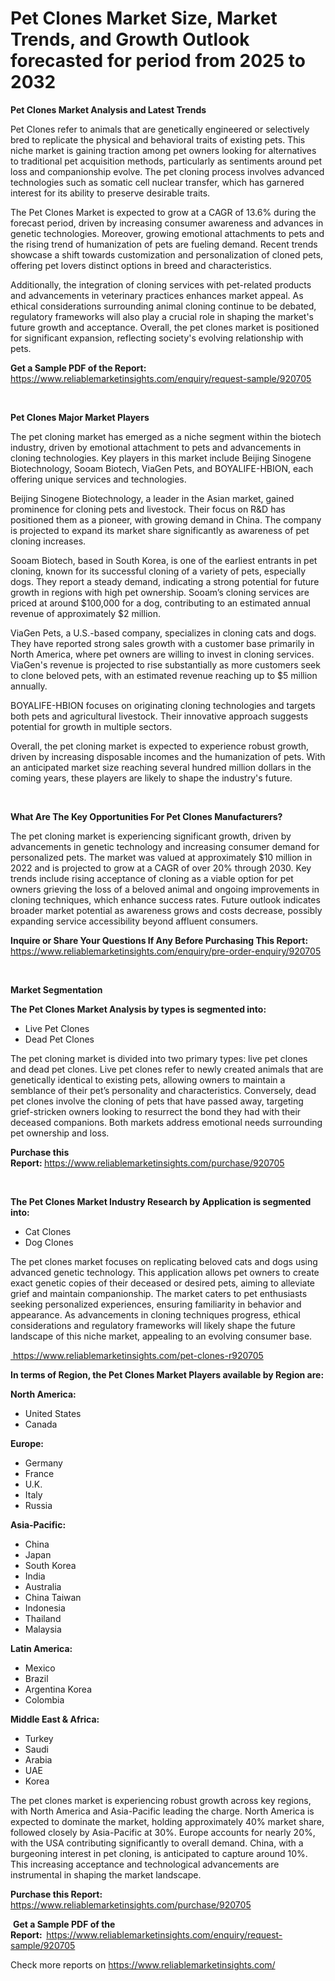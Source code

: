 <p><h1>Pet Clones Market Size, Market Trends, and Growth Outlook forecasted for period from 2025 to 2032</h1></p><p><strong>Pet Clones Market Analysis and Latest Trends</strong></p>
<p><p>Pet Clones refer to animals that are genetically engineered or selectively bred to replicate the physical and behavioral traits of existing pets. This niche market is gaining traction among pet owners looking for alternatives to traditional pet acquisition methods, particularly as sentiments around pet loss and companionship evolve. The pet cloning process involves advanced technologies such as somatic cell nuclear transfer, which has garnered interest for its ability to preserve desirable traits.</p><p>The Pet Clones Market is expected to grow at a CAGR of 13.6% during the forecast period, driven by increasing consumer awareness and advances in genetic technologies. Moreover, growing emotional attachments to pets and the rising trend of humanization of pets are fueling demand. Recent trends showcase a shift towards customization and personalization of cloned pets, offering pet lovers distinct options in breed and characteristics.</p><p>Additionally, the integration of cloning services with pet-related products and advancements in veterinary practices enhances market appeal. As ethical considerations surrounding animal cloning continue to be debated, regulatory frameworks will also play a crucial role in shaping the market's future growth and acceptance. Overall, the pet clones market is positioned for significant expansion, reflecting society's evolving relationship with pets.</p></p>
<p><strong>Get a Sample PDF of the Report:&nbsp;</strong> <a href="https://www.reliablemarketinsights.com/enquiry/request-sample/920705?utm_campaign=3267&utm_medium=2&utm_source=Github&utm_content=ia&utm_term=06032025&utm_id=pet-clones">https://www.reliablemarketinsights.com/enquiry/request-sample/920705</a></p>
<p>&nbsp;</p>
<p><strong>Pet Clones Major Market Players</strong></p>
<p><p>The pet cloning market has emerged as a niche segment within the biotech industry, driven by emotional attachment to pets and advancements in cloning technologies. Key players in this market include Beijing Sinogene Biotechnology, Sooam Biotech, ViaGen Pets, and BOYALIFE-HBION, each offering unique services and technologies.</p><p>Beijing Sinogene Biotechnology, a leader in the Asian market, gained prominence for cloning pets and livestock. Their focus on R&D has positioned them as a pioneer, with growing demand in China. The company is projected to expand its market share significantly as awareness of pet cloning increases.</p><p>Sooam Biotech, based in South Korea, is one of the earliest entrants in pet cloning, known for its successful cloning of a variety of pets, especially dogs. They report a steady demand, indicating a strong potential for future growth in regions with high pet ownership. Sooam’s cloning services are priced at around $100,000 for a dog, contributing to an estimated annual revenue of approximately $2 million.</p><p>ViaGen Pets, a U.S.-based company, specializes in cloning cats and dogs. They have reported strong sales growth with a customer base primarily in North America, where pet owners are willing to invest in cloning services. ViaGen's revenue is projected to rise substantially as more customers seek to clone beloved pets, with an estimated revenue reaching up to $5 million annually.</p><p>BOYALIFE-HBION focuses on originating cloning technologies and targets both pets and agricultural livestock. Their innovative approach suggests potential for growth in multiple sectors.</p><p>Overall, the pet cloning market is expected to experience robust growth, driven by increasing disposable incomes and the humanization of pets. With an anticipated market size reaching several hundred million dollars in the coming years, these players are likely to shape the industry's future.</p></p>
<p>&nbsp;</p>
<p><strong>What Are The Key Opportunities For Pet Clones Manufacturers?</strong></p>
<p><p>The pet cloning market is experiencing significant growth, driven by advancements in genetic technology and increasing consumer demand for personalized pets. The market was valued at approximately $10 million in 2022 and is projected to grow at a CAGR of over 20% through 2030. Key trends include rising acceptance of cloning as a viable option for pet owners grieving the loss of a beloved animal and ongoing improvements in cloning techniques, which enhance success rates. Future outlook indicates broader market potential as awareness grows and costs decrease, possibly expanding service accessibility beyond affluent consumers.</p></p>
<p><strong>Inquire or Share Your Questions If Any Before Purchasing This Report:</strong> <a href="https://www.reliablemarketinsights.com/enquiry/pre-order-enquiry/920705?utm_campaign=3267&utm_medium=2&utm_source=Github&utm_content=ia&utm_term=06032025&utm_id=pet-clones">https://www.reliablemarketinsights.com/enquiry/pre-order-enquiry/920705</a></p>
<p>&nbsp;</p>
<p><strong>Market Segmentation</strong></p>
<p><strong>The Pet Clones Market Analysis by types is segmented into:</strong></p>
<p><ul><li>Live Pet Clones</li><li>Dead Pet Clones</li></ul></p>
<p><p>The pet cloning market is divided into two primary types: live pet clones and dead pet clones. Live pet clones refer to newly created animals that are genetically identical to existing pets, allowing owners to maintain a semblance of their pet’s personality and characteristics. Conversely, dead pet clones involve the cloning of pets that have passed away, targeting grief-stricken owners looking to resurrect the bond they had with their deceased companions. Both markets address emotional needs surrounding pet ownership and loss.</p></p>
<p><strong>Purchase this Report:&nbsp;</strong><a href="https://www.reliablemarketinsights.com/purchase/920705?utm_campaign=3267&utm_medium=2&utm_source=Github&utm_content=ia&utm_term=06032025&utm_id=pet-clones">https://www.reliablemarketinsights.com/purchase/920705</a></p>
<p>&nbsp;</p>
<p><strong>The Pet Clones Market Industry Research by Application is segmented into:</strong></p>
<p><ul><li>Cat Clones</li><li>Dog Clones</li></ul></p>
<p><p>The pet clones market focuses on replicating beloved cats and dogs using advanced genetic technology. This application allows pet owners to create exact genetic copies of their deceased or desired pets, aiming to alleviate grief and maintain companionship. The market caters to pet enthusiasts seeking personalized experiences, ensuring familiarity in behavior and appearance. As advancements in cloning techniques progress, ethical considerations and regulatory frameworks will likely shape the future landscape of this niche market, appealing to an evolving consumer base.</p></p>
<p><a href="https://www.reliablemarketinsights.com/pet-clones-r920705?utm_campaign=3267&utm_medium=2&utm_source=Github&utm_content=ia&utm_term=06032025&utm_id=pet-clones">&nbsp;https://www.reliablemarketinsights.com/pet-clones-r920705</a></p>
<p><strong>In terms of Region, the Pet Clones Market Players available by Region are:</strong></p>
<p>
    <p> <strong> North America: </strong>
        <ul>
            <li>United States</li>
            <li>Canada</li>
        </ul>
        </p> 
    <p> <strong> Europe: </strong>
        <ul>
            <li>Germany</li>
            <li>France</li>
            <li>U.K.</li>
            <li>Italy</li>
            <li>Russia</li>
        </ul>
        </p> 
    <p> <strong> Asia-Pacific: </strong>
        <ul>
            <li>China</li>
            <li>Japan</li>
            <li>South Korea</li>
            <li>India</li>
            <li>Australia</li>
            <li>China Taiwan</li>
            <li>Indonesia</li>
            <li>Thailand</li>
            <li>Malaysia</li>
        </ul>
        </p> 
    <p> <strong> Latin America: </strong>
        <ul>
            <li>Mexico</li>
            <li>Brazil</li>
            <li>Argentina Korea</li>
            <li>Colombia</li>
        </ul>
        </p> 
    <p> <strong> Middle East & Africa: </strong>
        <ul>
            <li>Turkey</li>
            <li>Saudi</li>
            <li>Arabia</li>
            <li>UAE</li>
            <li>Korea</li>
        </ul>
    </p>
    </p>
<p><p>The pet clones market is experiencing robust growth across key regions, with North America and Asia-Pacific leading the charge. North America is expected to dominate the market, holding approximately 40% market share, followed closely by Asia-Pacific at 30%. Europe accounts for nearly 20%, with the USA contributing significantly to overall demand. China, with a burgeoning interest in pet cloning, is anticipated to capture around 10%. This increasing acceptance and technological advancements are instrumental in shaping the market landscape.</p></p>
<p><strong>Purchase this Report: </strong><a href="https://www.reliablemarketinsights.com/purchase/920705?utm_campaign=3267&utm_medium=2&utm_source=Github&utm_content=ia&utm_term=06032025&utm_id=pet-clones">https://www.reliablemarketinsights.com/purchase/920705</a></p>
<p>&nbsp;<strong>Get a Sample PDF of the Report:&nbsp;&nbsp;</strong><a href="https://www.reliablemarketinsights.com/enquiry/request-sample/920705?utm_campaign=3267&utm_medium=2&utm_source=Github&utm_content=ia&utm_term=06032025&utm_id=pet-clones">https://www.reliablemarketinsights.com/enquiry/request-sample/920705</a></p>
<p><strong></strong></p>
<p>Check more reports on <a href="https://www.reliablemarketinsights.com/?utm_campaign=3267&utm_medium=2&utm_source=Github&utm_content=ia&utm_term=06032025&utm_id=pet-clones">https://www.reliablemarketinsights.com/</a></p>